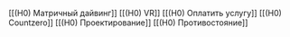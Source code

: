 [[(H0) Матричный дайвинг]]
[[(H0) VR]]
[[(H0) Оплатить услугу]]
[[(H0) Countzero]]
[[(H0) Проектирование]]
[[(H0) Противостояние]]
